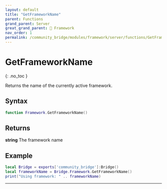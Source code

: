 ```yaml
---
layout: default
title: "GetFrameworkName"
parent: Functions
grand_parent: Server
great_grand_parent: 🧩 Framework
nav_order: 1
permalink: /community_bridge/modules/framework/server/functions/GetFrameworkName/
---
```


# GetFrameworkName
{: .no_toc }

Returns the name of the currently active framework.

## Syntax

```lua
function Framework.GetFrameworkName()
```

## Returns

**string**
The framework name

## Example

```lua
local Bridge = exports['community_bridge']:Bridge()
local frameworkName = Bridge.Framework.GetFrameworkName()
print("Using framework: " .. frameworkName)
```

---